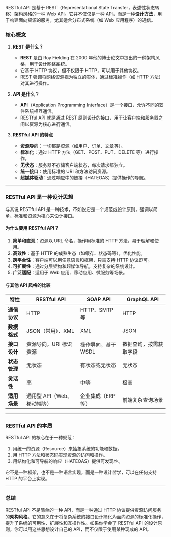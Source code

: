 RESTful API 是基于 REST（Representational State Transfer，表述性状态转移）架构风格的一种 Web API。它并不仅仅是一种 API，而是一种**设计方法**，用于构建面向资源的服务，尤其适合分布式系统（如 Web 应用程序）的通信。

### **核心概念**

1. **REST 是什么？**
    
    - **REST** 是由 Roy Fielding 在 2000 年他的博士论文中提出的一种架构风格，用于设计网络系统。
    - 它基于 HTTP 协议，但不仅限于 HTTP，可以用于其他协议。
    - REST 强调将网络资源视为独立的实体，通过标准操作（如 HTTP 方法）对其进行操作。
2. **API 是什么？**
    
    - **API**（Application Programming Interface）是一个接口，允许不同的软件系统相互通信。
    - RESTful API 就是通过 REST 原则设计的接口，用于让客户端和服务器之间以资源为核心进行通信。
3. **RESTful API 的特点**
    
    - **资源导向**：一切都是资源（如用户、订单、文章等）。
    - **标准化**：通过 HTTP 方法（GET、POST、PUT、DELETE 等）进行操作。
    - **无状态**：服务器不存储客户端状态，每次请求都独立。
    - **统一接口**：使用标准的 URI 和方法访问资源。
    - **超媒体驱动**：通过响应中的链接（HATEOAS）提供操作的导航。

---

### **RESTful API 是一种设计思想**

与其说 RESTful API 是一种技术，不如说它是一个规范或设计原则，强调以简单、标准和资源为核心来设计接口。

#### **为什么要用 RESTful API？**

1. **简单和直观**：资源以 URL 命名，操作用标准的 HTTP 方法，易于理解和使用。
2. **高效性**：基于 HTTP 的成熟生态（如缓存、状态码等），优化性能。
3. **跨平台性**：客户端可以用任意语言和框架，只需支持 HTTP 协议即可。
4. **可扩展性**：通过分层架构和超媒体导航，支持复杂的系统设计。
5. **广泛适配**：适用于 Web 应用、移动应用、微服务等场景。

#### **与其他 API 风格的比较**

| 特性       | RESTful API       | SOAP API     | GraphQL API |
| -------- | ----------------- | ------------ | ----------- |
| **通信协议** | HTTP              | HTTP、SMTP 等  | HTTP        |
| **数据格式** | JSON（常用）、XML      | XML          | JSON        |
| **接口设计** | 资源导向，URI 标识资源     | 操作导向，基于 WSDL | 数据查询，按需获取字段 |
| **状态管理** | 无状态               | 有状态或无状态      | 无状态         |
| **灵活性**  | 高                 | 中等           | 极高          |
| **适用场景** | 通用型 API（Web、移动端等） | 企业集成（ERP 等）  | 前端复杂查询场景    |

---

### **RESTful API 的本质**

RESTful API 的核心在于一种规范：

1. 用统一的资源（Resource）来抽象系统的功能和数据。
2. 用 HTTP 方法和状态码实现资源的访问和操作。
3. 用结构化和可导航的响应（HATEOAS）提供可发现性。

它不是一种框架，也不是一种语言实现，而是一种设计哲学，可以在任何支持 HTTP 的平台上实现。

---

### **总结**

RESTful API 不是简单的一种 API，而是一种通过 HTTP 协议提供资源访问服务的**架构风格**。它的意义在于将复杂系统的接口设计简化为面向资源的标准化操作，提升了系统的可用性、扩展性和互操作性。如果你学会了 RESTful API 的设计原则，你可以用这些思想设计自己的 API，而不仅限于使用某种现成的 API。